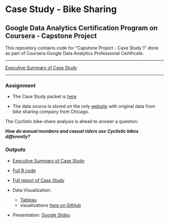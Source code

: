 # Case Study - Bike Sharing

## Google Data Analytics Certification Program on Coursera - Capstone Project
This repository contains code for "Capstone Project - Case Study 1" done as part of Coursera Google Data Analytics Professional Certificate.

***
[Executive Summary of Case Study](https://htmlpreview.github.io/?https://github.com/kacaatko/Google-Data-Analytics-Certificate-Case-Study/blob/main/Coogle-DA-Case-study_executive-summary.html)
***

### Assignment
 * The Case Study packet is [here](https://d3c33hcgiwev3.cloudfront.net/aacF81H_TsWnBfNR_x7FIg_36299b28fa0c4a5aba836111daad12f1_DAC8-Case-Study-1.pdf?Expires=1634947200&Signature=Ke4tMz-f2yKUWUMAKl4xwLNOPwBEkr-gva2ZjM9pehYk23pCt2A0jkTwLPl4hylGyOUz4p26i3u81vymVZml~9s0uOjaCVkvEYNonRCGYjcZvkyGN3Vr89rhrA~o-4fKgynN1F9Vf8Ni3Ig0omFmRZ5~jaLxuV7a-ydOgZUOAE8_&Key-Pair-Id=APKAJLTNE6QMUY6HBC5A)

* The data source is stored on the only [website](https://divvy-tripdata.s3.amazonaws.com/index.html) with original data from bike sharing company from Chicago. 


The Cyclistic bike-share analysis is ahead to answer a question: 

***How do annual members and casual riders use Cyclistic bikes differently?***


### Outputs
* [Executive Summary of Case Study](https://htmlpreview.github.io/?https://github.com/kacaatko/Google-Data-Analytics-Certificate-Case-Study/blob/main/Coogle-DA-Case-study_executive-summary.html)
* [Full R code](https://github.com/kacaatko/Google-Data-Analytics-Certificate-Case-Study/blob/main/Coogle%20DA-Case%20study-final.R)
* [Full report of Case Study](https://htmlpreview.github.io/?https://github.com/kacaatko/Google-Data-Analytics-Certificate-Case-Study/blob/main/Coogle-DA-Case-study-final.html)

* Data Visualization: 
  + [Tableau](https://public.tableau.com/views/case_study_cyclistic/CaseStudy-DifferenceBetweenTypesofRidersofSharedBikes?:language=en-US&:display_count=n&:origin=viz_share_link)
  + visualizations [here on GitHub](https://github.com/kacaatko/Google-Data-Analytics-Certificate-Case-Study/tree/main/vizualization)
* Presentation: [Google Slides](https://docs.google.com/presentation/d/e/2PACX-1vSy8pZaSUMWXZ2O5cMv95g9EtH1XThaVrRvu9ys7eTErNkkxzYaCsTi5VI1lHdn_6szjNhscfk4VGpQ/pub?start=false&loop=false&delayms=3000)
